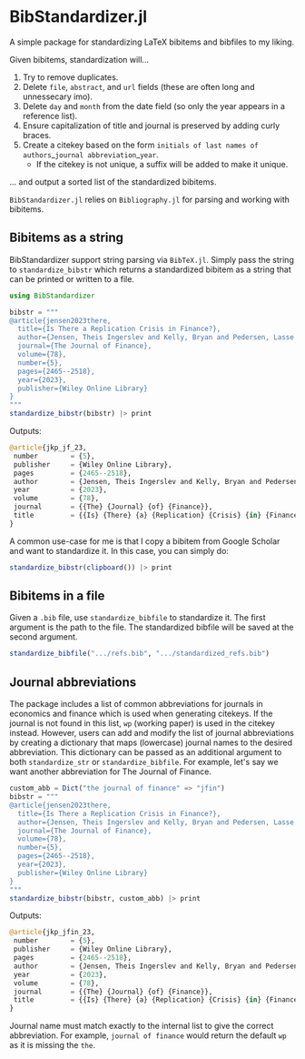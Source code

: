# BibStandardizer.jl

A simple package for standardizing LaTeX bibitems and bibfiles to my liking.

Given bibitems, standardization will...
1. Try to remove duplicates.
2. Delete `file`, `abstract`, and `url` fields (these are often long and unnessecary imo).
3. Delete `day` and `month` from the date field (so only the year appears in a reference list).
4. Ensure capitalization of title and journal is preserved by adding curly braces.
5. Create a citekey based on the form `initials of last names of authors`\_`journal abbreviation`\_`year`.
    - If the citekey is not unique, a suffix will be added to make it unique.

... and output a sorted list of the standardized bibitems.

`BibStandardizer.jl` relies on `Bibliography.jl` for parsing and working with bibitems.

## Bibitems as a string

BibStandardizer support string parsing via `BibTeX.jl`. Simply pass the string to `standardize_bibstr` which returns a standardized bibitem as a string that can be printed or written to a file.

```julia
using BibStandardizer

bibstr = """
@article{jensen2023there,
  title={Is There a Replication Crisis in Finance?},
  author={Jensen, Theis Ingerslev and Kelly, Bryan and Pedersen, Lasse Heje},
  journal={The Journal of Finance},
  volume={78},
  number={5},
  pages={2465--2518},
  year={2023},
  publisher={Wiley Online Library}
}
"""
standardize_bibstr(bibstr) |> print
```

Outputs:
```julia
@article{jkp_jf_23,
 number        = {5},
 publisher     = {Wiley Online Library},
 pages         = {2465--2518},
 author        = {Jensen, Theis Ingerslev and Kelly, Bryan and Pedersen, Lasse Heje},
 year          = {2023},
 volume        = {78},
 journal       = {{The} {Journal} {of} {Finance}},
 title         = {{Is} {There} {a} {Replication} {Crisis} {in} {Finance?}}
}
```

A common use-case for me is that I copy a bibitem from Google Scholar and want to standardize it. In this case, you can simply do:
```julia
standardize_bibstr(clipboard()) |> print
```

## Bibitems in a file
Given a `.bib` file, use `standardize_bibfile` to standardize it. The first argument is the path to the file. The standardized bibfile will be saved at the second argument.

```julia
standardize_bibfile(".../refs.bib", ".../standardized_refs.bib")
```

## Journal abbreviations
The package includes a list of common abbreviations for journals in economics and finance which is used when generating citekeys. If the journal is not found in this list, `wp` (working paper) is used in the citekey instead. However, users can add and modify the list of journal abbreviations by creating a dictionary that maps (lowercase) journal names to the desired abbreviation. This dictionary can be passed as an additional argument to both `standardize_str` or `standardize_bibfile`. For example, let's say we want another abbreviation for The Journal of Finance.
```julia
custom_abb = Dict("the journal of finance" => "jfin")
bibstr = """
@article{jensen2023there,
  title={Is There a Replication Crisis in Finance?},
  author={Jensen, Theis Ingerslev and Kelly, Bryan and Pedersen, Lasse Heje},
  journal={The Journal of Finance},
  volume={78},
  number={5},
  pages={2465--2518},
  year={2023},
  publisher={Wiley Online Library}
}
"""
standardize_bibstr(bibstr, custom_abb) |> print
```

Outputs:
```julia
@article{jkp_jfin_23,
 number        = {5},
 publisher     = {Wiley Online Library},
 pages         = {2465--2518},
 author        = {Jensen, Theis Ingerslev and Kelly, Bryan and Pedersen, Lasse Heje},
 year          = {2023},
 volume        = {78},
 journal       = {{The} {Journal} {of} {Finance}},
 title         = {{Is} {There} {a} {Replication} {Crisis} {in} {Finance?}}
}
```
Journal name must match exactly to the internal list to give the correct abbreviation. For example, `journal of finance` would return the default `wp` as it is missing the `the`.